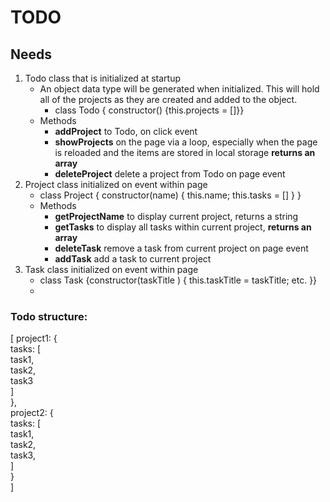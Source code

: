 # TODO
## Needs 
1. Todo class that is initialized at startup
    - An object data type will be generated when initialized. This will hold all of the projects as they are created and added to the object. 
        - class Todo { constructor() {this.projects = []}}
    - Methods
        - **addProject** to Todo, on click event 
        - **showProjects** on the page via a loop, especially when the page is reloaded and the items are stored in local storage **returns an array**
        - **deleteProject** delete a project from Todo on page event
2. Project class initialized on event within page
    - class Project { 
        constructor(name) {
            this.name;
            this.tasks = []
        }
    }
    - Methods
        - **getProjectName** to display current project, returns a string
        - **getTasks** to display all tasks within current  project, **returns an array**
        - **deleteTask** remove a task from current project on page event
        - **addTask** add a task to current project
3. Task class initialized on event within page
    - class Task {constructor(taskTitle ) {
        this.taskTitle = taskTitle;
        etc.
        }}
    - 


### Todo structure:
[
            project1: {<br />
                tasks: [<br />
                    task1,<br />
                    task2,<br />
                    task3<br />
                ]<br />
            }, <br />
            project2: {<br />
                tasks: [<br />
                    task1,<br />
                    task2,<br />
                    task3,<br />
                ]<br />
            }<br />
        ]